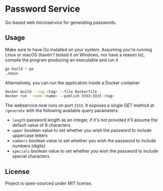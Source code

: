 # Password Service

Go-based web microservice for generating passwords.

## Usage

Make sure to have Go installed on your system. Assuming you're running Linux or macOS (haven't tested it on Windows, nor have a reason to), compile the program producing an executable and run it

```bash
go build *.go
./main
```

Alternatively, you can run the application inside a Docker container

```bash
docker build --tag <tag> --file Dockerfile .
docker run --name <name> --publish 3333:3333 <tag>
```

The webservice now runs on port `3333`. It exposes a single GET method at `/generate` with the following available query parameters:

- `length` password length as an integer, if it's not provided it'll assume the default value of 8 characters
- `upper` boolean value to set whether you wish the password to include uppercase letters
- `numbers` boolean value to set whether you wish the password to include numbers (digits)
- `specials` boolean value to set whether you wish the password to include special characters

## License

Project is open-sourced under MIT license.